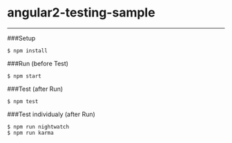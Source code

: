 # angular2-testing-sample

---

###Setup
```
$ npm install
```

###Run (before Test)
```
$ npm start
```

###Test (after Run)
```
$ npm test
```

###Test individualy (after Run)
```
$ npm run nightwatch
$ npm run karma
```